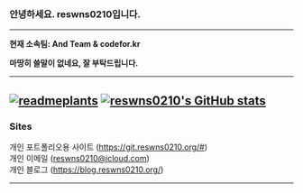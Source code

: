 ### 안녕하세요. reswns0210입니다.
---

**현재 소속팀: And Team & codefor.kr**

**마땅히 쓸말이 없네요, 잘 부탁드립니다.**

---
[![readmeplants](https://readmeplants.com/get?name=reswns0210&planet=eclipse&plant=blossomTree&nameTag=blackNameTag&ground=hill&background=black)](https://github.com/devxb/readmeplants) [![reswns0210's GitHub stats](https://github-readme-stats.vercel.app/api?username=reswns0210)](https://github.com/anuraghazra/github-readme-stats)
---
### Sites

개인 포트폴리오용 사이트 (https://git.reswns0210.org/#)  
개인 이메일 (reswns0210@icloud.com)  
개인 블로그 (https://blog.reswns0210.org/)  

---
